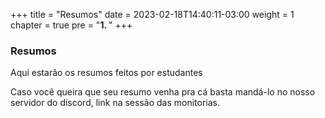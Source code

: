 +++
title = "Resumos"
date = 2023-02-18T14:40:11-03:00
weight = 1
chapter = true
pre = "<b>1. </b>"
+++

### Resumos

Aqui estarão os resumos feitos por estudantes

Caso você queira que seu resumo venha pra cá basta mandá-lo no nosso servidor do discord, link na sessão das monitorias.
